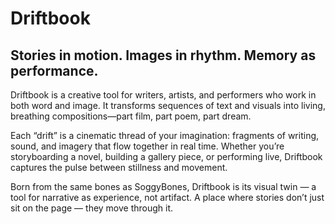 # Driftbook
## Stories in motion. Images in rhythm. Memory as performance.

Driftbook is a creative tool for writers, artists, and performers who work in both word and image. It transforms sequences of text and visuals into living, breathing compositions—part film, part poem, part dream.

Each “drift” is a cinematic thread of your imagination: fragments of writing, sound, and imagery that flow together in real time. Whether you’re storyboarding a novel, building a gallery piece, or performing live, Driftbook captures the pulse between stillness and movement.

Born from the same bones as SoggyBones, Driftbook is its visual twin — a tool for narrative as experience, not artifact. A place where stories don’t just sit on the page — they move through it.
